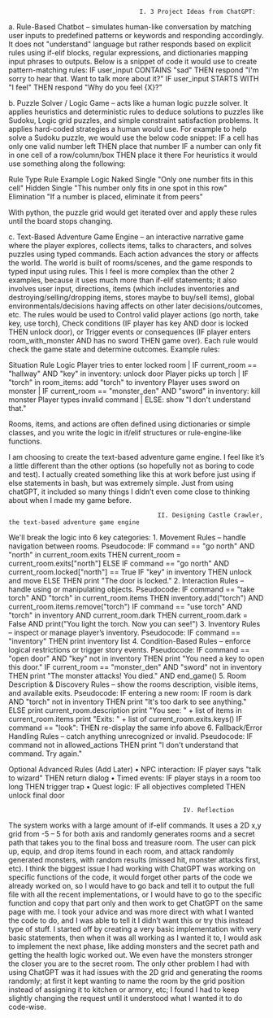                                         I. 3 Project Ideas from ChatGPT:
a. Rule-Based Chatbot – simulates human-like conversation by matching user inputs to predefined patterns or keywords and responding accordingly. It does not "understand" language but rather responds based on explicit rules using if-elif blocks, regular expressions, and dictionaries mapping input phrases to outputs. Below is a snippet of code it would use to create pattern-matching rules:
IF user_input CONTAINS "sad" THEN respond "I'm sorry to hear that. Want to talk more about it?"
IF user_input STARTS WITH "I feel" THEN respond "Why do you feel {X}?"
	
b. Puzzle Solver / Logic Game – acts like a human logic puzzle solver. It applies heuristics and deterministic rules to deduce solutions to puzzles like Sudoku, Logic grid puzzles, and simple constraint satisfaction problems. It applies hard-coded strategies a human would use. For example to help solve a Sudoku puzzle, we would use the below code snippet:
IF a cell has only one valid number left THEN place that number
IF a number can only fit in one cell of a row/column/box THEN place it there
For heuristics it would use something along the following:

Rule Type                 Rule Example Logic
Naked Single            "Only one number fits in this cell"
Hidden Single           "This number only fits in one spot in this row"
Elimination             "If a number is placed, eliminate it from peers"

With python, the puzzle grid would get iterated over and apply these rules until the board stops changing.
	
c. Text-Based Adventure Game Engine – an interactive narrative game where the player explores, collects items, talks to characters, and solves puzzles using typed commands. Each action advances the story or affects the world. The world is built of rooms/scenes, and the game responds to typed input using rules. This I feel is more complex than the other 2 examples, because it uses much more than if-elif statements; it also involves user input, directions, items (which includes inventories and destroying/selling/dropping items, stores maybe to buy/sell items), global environmentals/decisions having affects on other later decisions/outcomes, etc. The rules would be used to Control valid player actions (go north, take key, use torch), Check conditions (IF player has key AND door is locked THEN unlock door), or Trigger events or consequences (IF player enters room_with_monster AND has no sword THEN game over). Each rule would check the game state and determine outcomes. Example rules:

Situation                                Rule Logic
Player tries to enter locked room  | IF current_room == "hallway" AND "key" in inventory: unlock door
Player picks up torch              | IF "torch" in room_items: add "torch" to inventory
Player uses sword on monster       | IF current_room == "monster_den" AND "sword" in inventory: kill monster
Player types invalid command       | ELSE: show "I don't understand that."

Rooms, items, and actions are often defined using dictionaries or simple classes, and you write the logic in if/elif structures or rule-engine-like functions.


I am choosing to create the text-based adventure game engine. I feel like it’s a little different than the other options (so hopefully not as boring to code and test). I actually created something like this at work before just using if else statements in bash, but was extremely simple. Just from using chatGPT, it included so many things I didn’t even come close to thinking about when I made my game before.


                                             II. Designing Castle Crawler, the text-based adventure game engine
We'll break the logic into 6 key categories:
    1. Movement Rules – handle navigation between rooms. Pseudocode:
       IF command == "go north" AND "north" in current_room.exits
        THEN current_room = current_room.exits["north"]
       ELSE IF command == "go north" AND current_room.locked["north"] == True
       IF "key" in inventory
        THEN unlock and move
       ELSE
        THEN print "The door is locked."
    2. Interaction Rules – handle using or manipulating objects. Pseudocode:
       IF command == "take torch" AND "torch" in current_room.items
        THEN inventory.add("torch") AND current_room.items.remove("torch")
       IF command == "use torch" AND "torch" in inventory AND current_room.dark
        THEN current_room.dark = False AND print("You light the torch. Now you can see!")
    3. Inventory Rules – inspect or manage player’s inventory. Pseudocode:
       IF command == "inventory"
        THEN print inventory list
    4. Condition-Based Rules – enforce logical restrictions or trigger story events. Pseudocode:
       IF command == "open door" AND "key" not in inventory
        THEN print "You need a key to open this door."
       IF current_room == "monster_den" AND "sword" not in inventory
        THEN print "The monster attacks! You died." AND end_game()
    5. Room Description & Discovery Rules – show the rooms description, visible items, and available exits. Pseudocode:
       IF entering a new room:
        IF room is dark AND "torch" not in inventory
          THEN print "It's too dark to see anything."
        ELSE
          print current_room.description
          print "You see: " + list of items in current_room.items
          print "Exits: " + list of current_room.exits.keys()
       IF command == "look":
        THEN re-display the same info above
    6. Fallback/Error Handling Rules – catch anything unrecognized or invalid. Pseudocode:
       IF command not in allowed_actions
        THEN print "I don't understand that command. Try again."

Optional Advanced Rules (Add Later)
    • NPC interaction: IF player says "talk to wizard" THEN return dialog
    • Timed events: IF player stays in a room too long THEN trigger trap
    • Quest logic: IF all objectives completed THEN unlock final door

                                                    IV. Reflection
The system works with a large amount of if-elif commands. It uses a 2D x,y grid from -5 – 5 for both axis and randomly generates rooms and a secret path that takes you to the final boss and treasure room. The user can pick up, equip, and drop items found in each room, and attack randomly generated monsters, with random results (missed hit, monster attacks first, etc). I think the biggest issue I had working with ChatGPT was working on specific functions of the code, it would forget other parts of the code we already worked on, so I would have to go back and tell it to output the full file with all the recent implementations, or I would have to go to the specific function and copy that part only and then work to get ChatGPT on the same page with me. I took your advice and was more direct with what I wanted the code to do, and I was able to tell it I didn’t want this or try this instead type of stuff. I started off by creating a very basic implementation with very basic statements, then when it was all working as I wanted it to, I would ask to implement the next phase, like adding monsters and the secret path and getting the health logic worked out. We even have the monsters stronger the closer you are to the secret room. The only other problem I had with using ChatGPT was it had issues with the 2D grid and generating the rooms randomly; at first it kept wanting to name the room by the grid position instead of assigning it to kitchen or armory, etc; I found I had to keep slightly changing the request until it understood what I wanted it to do code-wise.